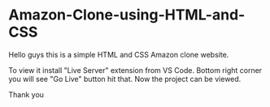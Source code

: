 # Amazon-Clone-using-HTML-and-CSS

Hello guys this is a simple HTML and CSS Amazon clone website.

To view it install "Live Server" extension from VS Code.
Bottom right corner you will see "Go Live" button hit that. 
Now the project can be viewed.

Thank you

